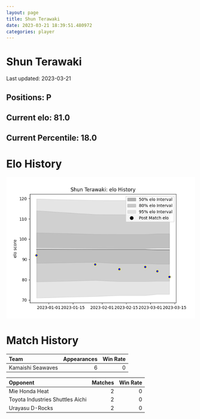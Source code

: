 ```yaml
---  
layout: page  
title: Shun Terawaki  
date: 2023-03-21 18:39:51.480972  
categories: player  
---
```

# Shun Terawaki


Last updated: 2023-03-21
## Positions: P

## Current elo: 81.0

## Current Percentile: 18.0

# Elo History


![elo history](history_ShunTerawaki.png)
# Match History


| Team              |   Appearances |   Win Rate |
|:------------------|--------------:|-----------:|
| Kamaishi Seawaves |             6 |          0 |

| Opponent                         |   Matches |   Win Rate |
|:---------------------------------|----------:|-----------:|
| Mie Honda Heat                   |         2 |          0 |
| Toyota Industries Shuttles Aichi |         2 |          0 |
| Urayasu D-Rocks                  |         2 |          0 |